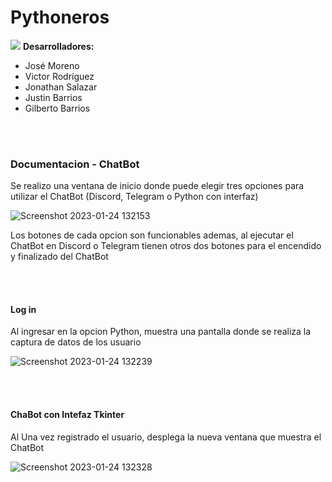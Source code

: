 # Pythoneros 
![](https://www.ieeer10.org/wp-content/uploads/2018/02/Programmer-Wallpaper-17582_uwp_banner_thumb.png)
**Desarrolladores:**
<ul>
  <li> José Moreno</li>
  <li> Victor Rodríguez</li>
  <li> Jonathan Salazar</li>
  <li> Justin Barrios</li>
  <li> Gilberto Barrios</li>
 </ul>
 
<br></br>
###  Documentacion - ChatBot
<p>Se realizo una ventana de inicio donde puede elegir tres opciones para utilizar el ChatBot (Discord, Telegram o Python con interfaz) </p>

![Screenshot 2023-01-24 132153](https://user-images.githubusercontent.com/117414953/214379089-7f741630-23f6-4ff7-9ec4-6487896545d3.png)

<p>Los botones de cada opcion son funcionables ademas, al ejecutar el ChatBot en Discord o Telegram tienen otros dos botones para el encendido y finalizado del ChatBot</p>



<br></br>
#### Log in 
<p>Al ingresar en la opcion Python, muestra una pantalla donde se realiza la captura de datos de los usuario </p>

![Screenshot 2023-01-24 132239](https://user-images.githubusercontent.com/117414953/214383012-34b833fc-c5b3-4075-b704-cee1820e3a8e.png)


<br></br>
#### ChaBot con Intefaz Tkinter 
<p>Al Una vez registrado el usuario, desplega la nueva ventana que muestra el ChatBot </p>

![Screenshot 2023-01-24 132328](https://user-images.githubusercontent.com/117414953/214385451-83da99b9-9592-4b22-a222-1ee0b2c119e7.png)
